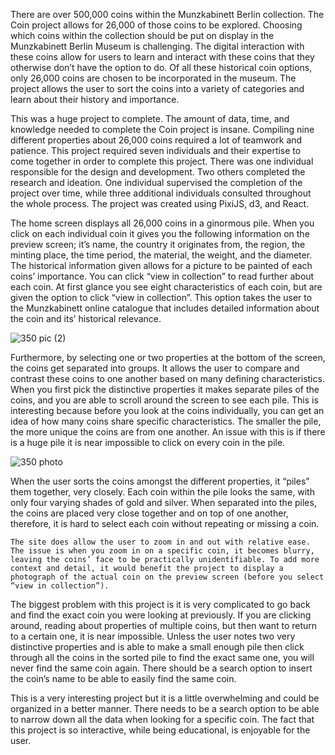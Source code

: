 There are over 500,000 coins within the Munzkabinett Berlin collection. The Coin project allows for 26,000 of those coins to be explored. Choosing which coins within the collection should be put on display in the Munzkabinett Berlin Museum is challenging. The digital interaction with these coins allow for users to learn and interact with these coins that they otherwise don’t have the option to do. Of all these historical coin options, only 26,000 coins are chosen to be incorporated in the museum. The project allows the user to sort the coins into a variety of categories and learn about their history and importance. 

This was a huge project to complete. The amount of data, time, and knowledge needed to complete the Coin project is insane. Compiling nine different properties about 26,000 coins required a lot of teamwork and patience. This project required seven individuals and their expertise to come together in order to complete this project. There was one individual responsible for the design and development. Two others completed the research and ideation. One individual supervised the completion of the project over time, while three additional individuals consulted throughout the whole process. The project was created using PixiJS, d3, and React. 

The home screen displays all 26,000 coins in a ginormous pile. When you click on each individual coin it gives you the following information on the preview screen; it’s name, the country it originates from, the region, the minting place, the time period, the material, the weight, and the diameter. The historical information given allows for a picture to be painted of each coins’ importance. You can click “view in collection” to read further about each coin. At first glance you see eight characteristics of each coin, but are given the option to click “view in collection”. This option takes the user to the Munzkabinett online catalogue that includes detailed information about the coin and its’ historical relevance. 

![350 pic (2)](https://user-images.githubusercontent.com/89557769/133941053-d5f85e90-597d-4275-a210-4d83d3c2145c.jpg)

Furthermore, by selecting one or two properties at the bottom of the screen, the coins get separated into groups. It allows the user to compare and contrast these coins to one another based on many defining characteristics. When you first pick the distinctive properties it makes separate piles of the coins, and you are able to scroll around the screen to see each pile. This is interesting because before you look at the coins individually, you can get an idea of how many coins share specific characteristics. The smaller the pile, the more unique the coins are from one another. An issue with this is if there is a huge pile it is near impossible to click on every coin in the pile.

![350 photo](https://user-images.githubusercontent.com/89557769/133941030-075ba057-b42e-4dbc-a2d9-d30e732a698b.jpg)

When the user sorts the coins amongst the different properties, it “piles” them together, very closely. Each coin within the pile looks the same, with only four varying shades of gold and silver. When separated into the piles, the coins are placed very close together and on top of one another, therefore, it is hard to select each coin without repeating or missing a coin. 

	The site does allow the user to zoom in and out with relative ease. The issue is when you zoom in on a specific coin, it becomes blurry, leaving the coins’ face to be practically unidentifiable. To add more context and detail, it would benefit the project to display a photograph of the actual coin on the preview screen (before you select “view in collection”).
  
The biggest problem with this project is it is very complicated to go back and find the exact coin you were looking at previously. If you are clicking around, reading about properties of multiple coins, but then want to return to a certain one, it is near impossible. Unless the user notes two very distinctive properties and is able to make a small enough pile then click through all the coins in the sorted pile to find the exact same one, you will never find the same coin again. There should be a search option to insert the coin’s name to be able to easily find the same coin. 

This is a very interesting project but it is a little overwhelming and could be organized in a better manner. There needs to be a search option to be able to narrow down all the data when looking for a specific coin. The fact that this project is so interactive, while being educational, is enjoyable for the user. 
